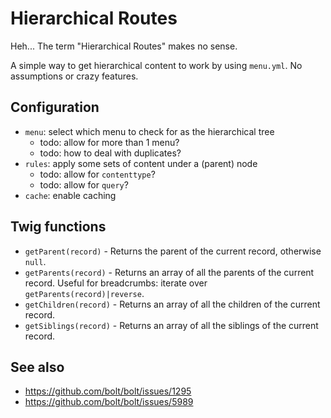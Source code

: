 # Hierarchical Routes

Heh... The term "Hierarchical Routes" makes no sense.

A simple way to get hierarchical content to work by using `menu.yml`.
No assumptions or crazy features.


## Configuration

- `menu`: select which menu to check for as the hierarchical tree
  - todo: allow for more than 1 menu?
  - todo: how to deal with duplicates?
- `rules`: apply some sets of content under a (parent) node
  - todo: allow for `contenttype`?
  - todo: allow for `query`?
- `cache`: enable caching


## Twig functions

- `getParent(record)` - Returns the parent of the current record, otherwise `null`.
- `getParents(record)` - Returns an array of all the parents of the current record. Useful for breadcrumbs: iterate over `getParents(record)|reverse`.
- `getChildren(record)` - Returns an array of all the children of the current record.
- `getSiblings(record)` - Returns an array of all the siblings of the current record.


## See also

- https://github.com/bolt/bolt/issues/1295
- https://github.com/bolt/bolt/issues/5989
